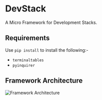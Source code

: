 # DevStack
A Micro Framework for Development Stacks.

## Requirements

Use `pip install` to install the following:-

* `terminaltables`
* `pyinquirer`

## Framework Architecture

![Framework Architecture](https://www.lucidchart.com/publicSegments/view/99579cc8-7b9a-4622-9797-25576a25a189/image.png)
